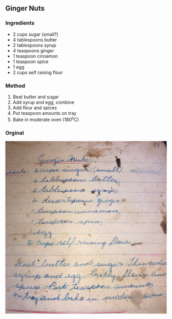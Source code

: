 ## Ginger Nuts

### Ingredients

- 2 cups sugar (small?)
- 4 tablespoons butter
- 2 tablespoons syrup
- 4 teaspoons ginger
- 1 teaspoon cinnamon
- 1 teaspoon spice
- 1 egg
- 2 cups self raising flour

### Method

1. Beat butter and sugar
2. Add syrup and egg, combine
3. Add flour and spices
4. Put teaspoon amounts on tray
5. Bake in moderate oven (180<sup>o</sup>C)

### Orginal

![](images/gingerNuts.png)